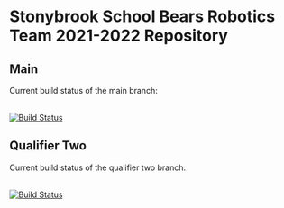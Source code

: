 <h1>Stonybrook School Bears Robotics Team 2021-2022 Repository</h1>

<h2> Main </h2>
Current build status of the main branch:
<br></br>

[![Build Status](https://github.com/The-Stony-Brook-School-Robotics-Team/FTC-2021-2022/actions/workflows/android.yml/badge.svg)](https://github.com/The-Stony-Brook-School-Robotics-Team/FTC-2021-2022/actions/workflows/android.yml)

<h2> Qualifier Two </h2>
Current build status of the qualifier two branch:
<br></br>

[![Build Status](https://github.com/The-Stony-Brook-School-Robotics-Team/FTC-2021-2022/actions/workflows/android.yml/badge.svg?branch=qualifier-two)](https://github.com/The-Stony-Brook-School-Robotics-Team/FTC-2021-2022/actions/workflows/android.yml)
